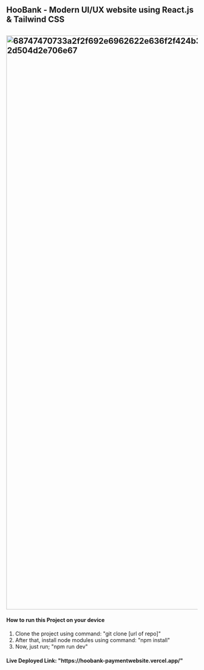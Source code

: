 <h2 text-align:center>HooBank - Modern UI/UX website using React.js & Tailwind CSS
<h2/>
<img width="1512" alt="68747470733a2f2f692e6962622e636f2f424b31486e30782f53637265656e73686f742d323032322d30382d30382d61742d342d30352d34382d504d2e706e67" src="https://user-images.githubusercontent.com/123537184/234239172-ebc48a4a-b48c-4620-bbac-71318a2cf6d9.png">

<h4>How to run this Project on your device</h4>
  
  <ol>
  <li>Clone the project using command: "git clone [url of repo]"</li>
  <li>After that, install node modules using command: "npm install" </li>
  <li>Now, just run; "npm run dev" </li>
</ol>

  <h4>Live Deployed Link: "https://hoobank-paymentwebsite.vercel.app/"</h4>
 

